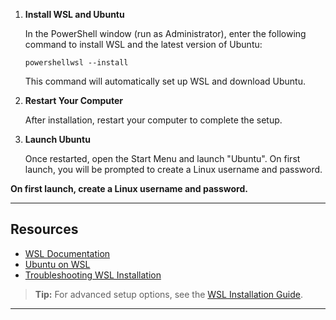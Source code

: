 1. **Install WSL and Ubuntu**

    In the PowerShell window (run as Administrator), enter the following command to install WSL and the latest version of Ubuntu:

    ```powershellwsl --install```

    This command will automatically set up WSL and download Ubuntu.

2. **Restart Your Computer**

    After installation, restart your computer to complete the setup.

3. **Launch Ubuntu**

    Once restarted, open the Start Menu and launch "Ubuntu". On first launch, you will be prompted to create a Linux username and password.

**On first launch, create a Linux username and password.**
  
---

## Resources

- [WSL Documentation](https://learn.microsoft.com/en-us/windows/wsl/)
- [Ubuntu on WSL](https://ubuntu.com/wsl)
- [Troubleshooting WSL Installation](https://learn.microsoft.com/en-us/windows/wsl/troubleshooting)

> **Tip:** For advanced setup options, see the [WSL Installation Guide](https://learn.microsoft.com/en-us/windows/wsl/install).

---  